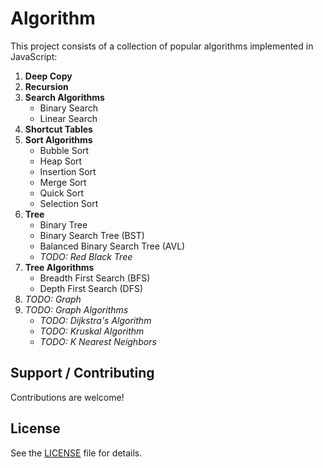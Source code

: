 # Algorithm

This project consists of a collection of popular algorithms implemented in JavaScript:

1. **Deep Copy**
2. **Recursion**
3. **Search Algorithms**
   - Binary Search
   - Linear Search
4. **Shortcut Tables**
5. **Sort Algorithms**
   - Bubble Sort
   - Heap Sort
   - Insertion Sort
   - Merge Sort
   - Quick Sort
   - Selection Sort
6. **Tree**
   - Binary Tree
   - Binary Search Tree (BST)
   - Balanced Binary Search Tree (AVL)
   - _TODO: Red Black Tree_
7. **Tree Algorithms**
   - Breadth First Search (BFS)
   - Depth First Search (DFS)
8. _TODO: Graph_
9. _TODO: Graph Algorithms_
   - _TODO: Dijkstra's Algorithm_
   - _TODO: Kruskal Algorithm_
   - _TODO: K Nearest Neighbors_

## Support / Contributing

Contributions are welcome!

## License

See the [LICENSE](LICENSE) file for details.
